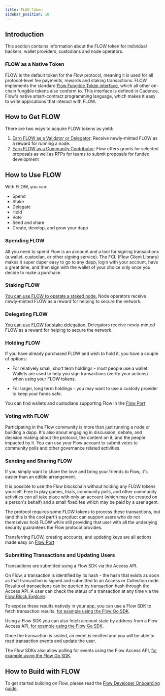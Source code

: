 ```yaml
---
title: FLOW Token
sidebar_position: 10
---
```


## Introduction

This section contains information about the FLOW token for individual backers, wallet providers, custodians and node operators.

### FLOW as a Native Token

FLOW is the default token for the Flow protocol, meaning it is used for all protocol-level fee payments,
rewards and staking transactions. FLOW implements the standard [Flow Fungible Token interface](https://github.com/onflow/flow-ft),
which all other on-chain fungible tokens also conform to. This interface is defined in Cadence,
Flow's native smart-contract programming language, which makes it easy to write applications that
interact with FLOW.

## How to Get FLOW

There are two ways to acquire FLOW tokens as yield:

1. [Earn FLOW as a Validator or Delegator](../../networks/staking/06-technical-overview.md): Receive newly-minted FLOW as a reward for running a node.
1. [Earn FLOW as a Community Contributor](https://github.com/onflow/developer-grants): Flow offers grants for selected proposals as well as RFPs for teams to submit proposals for funded development

## How to Use FLOW

With FLOW, you can:

- Spend
- Stake
- Delegate
- Hold
- Vote
- Send and share
- Create, develop, and grow your dapp

### Spending FLOW

All you need to spend Flow is an account and a tool for signing transactions
(a wallet, custodian, or other signing service).
The FCL (Flow Client Library) makes it super duper easy to go to any dapp,
login with your account, have a great time,
and then sign with the wallet of your choice only once you decide to make a purchase.

### Staking FLOW

[You can use FLOW to operate a staked node.](../../networks/staking/06-technical-overview.md) Node operators receive newly-minted FLOW
as a reward for helping to secure the network.

### Delegating FLOW

[You can use FLOW for stake delegation.](../../networks/staking/06-technical-overview.md) Delegators receive newly-minted FLOW
as a reward for helping to secure the network.

### Holding FLOW

If you have already purchased FLOW and wish to hold it, you have a couple of options:

- For relatively small, short term holdings - most people use a wallet.
  Wallets are used to help you sign transactions (verify your actions) when using your FLOW tokens.

- For larger, long term holdings - you may want to use a custody provider to keep your funds safe.

You can find wallets and custodians supporting Flow in the [Flow Port](https://port.onflow.org/)

### Voting with FLOW

Participating in the Flow community is more than just running a node or building a dapp.
It's also about engaging in discussion, debate, and decision making about the protocol,
the content on it, and the people impacted by it.
You can use your Flow account to submit votes to community polls and other governance related activities.

### Sending and Sharing FLOW

If you simply want to share the love and bring your friends to Flow, it's easier than an edible arrangement.

It is possible to use the Flow blockchain without holding any FLOW tokens yourself.
Free to play games, trials, community polls,
and other community activities can all take place with only an account
(which may be created on a person's behalf)
and a small fixed fee which may be paid by a user agent.

The protocol requires some FLOW tokens to process these transactions,
but (and this is the cool part!) a product can support users who do not themselves hold FLOW
while still providing that user with all the underlying security guarantees the Flow protocol provides.

Transferring FLOW, creating accounts, and updating keys are all actions made easy on [Flow Port](https://port.onflow.org/)

### Submitting Transactions and Updating Users

Transactions are submitted using a Flow SDK via the Access API.

On Flow, a transaction is identified by its hash - the hash that exists as soon as that transaction is signed and submitted to an Access or Collection node.
Results of transactions can be queried by transaction hash through the Access API.
A user can check the status of a transaction at any time via the [Flow Block Explorer](https://flow.bigdipper.live/).

To expose these results natively in your app, you can use a Flow SDK to fetch transaction results,
[for example using the Flow Go SDK](https://github.com/onflow/flow-go-sdk#querying-transaction-results).

Using a Flow SDK you can also fetch account state by address from a Flow Access API,
[for example using the Flow Go SDK](https://github.com/onflow/flow-go-sdk#querying-accounts).

Once the transaction is sealed, an event is emitted and you will be able to read transaction events and update the user.

The Flow SDKs also allow polling for events using the Flow Access API,
[for example using the Flow Go SDK](https://github.com/onflow/flow-go-sdk#querying-events).

## How to Build with FLOW

To get started building on Flow, please read the [Flow Developer Onboarding guide](../../tutorials/intro.md).
